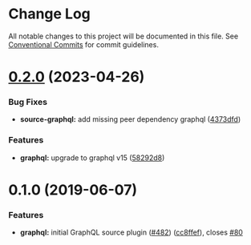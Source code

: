 # Change Log

All notable changes to this project will be documented in this file.
See [Conventional Commits](https://conventionalcommits.org) for commit guidelines.

# [0.2.0](https://github.com/gridsome/gridsome/tree/master/packages/source-graphql/compare/@gridsome/source-graphql@0.1.0...@gridsome/source-graphql@0.2.0) (2023-04-26)


### Bug Fixes

* **source-graphql:** add missing peer dependency graphql ([4373dfd](https://github.com/gridsome/gridsome/tree/master/packages/source-graphql/commit/4373dfde03be26b1a8cef0b1da4b7215a379aa33))


### Features

* **graphql:** upgrade to graphql v15 ([58292d8](https://github.com/gridsome/gridsome/tree/master/packages/source-graphql/commit/58292d82ed45eeb79abdbe31c7beac750cb31528))





# 0.1.0 (2019-06-07)


### Features

* **graphql:** initial GraphQL source plugin ([#482](https://github.com/gridsome/gridsome/tree/master/packages/source-graphql/issues/482)) ([cc8ffef](https://github.com/gridsome/gridsome/tree/master/packages/source-graphql/commit/cc8ffef)), closes [#80](https://github.com/gridsome/gridsome/tree/master/packages/source-graphql/issues/80)
